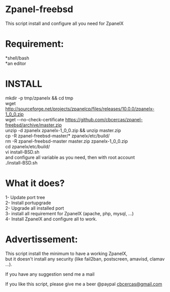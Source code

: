  Zpanel-freebsd
===============
This script install and configure all you need for ZpanelX


Requirement:
==============
*shell/bash  
*an editor  

 INSTALL
=========
mkdir -p tmp/zpanelx && cd tmp  
wget http://sourceforge.net/projects/zpanelcp/files/releases/10.0.0/zpanelx-1_0_0.zip  
wget --no-check-certificate https://github.com/cbcercas/zpanel-freebsd/archive/master.zip  
unzip -d zpanelx zpanelx-1_0_0.zip && unzip master.zip  
cp -R zpanel-freebsd-master/* zpanelx/etc/build/  
rm -R zpanel-freebsd-master master.zip zpanelx-1_0_0.zip  
cd zpanelx/etc/build/  
vi install-BSD.sh  
and configure all variable as you need, then with root account  
./install-BSD.sh  

 What it does?
===============
1- Update port tree  
2- Install portupgrade  
2- Upgrade all installed port  
3- install all requirement for ZpanelX (apache, php, mysql, ...)  
4- Install ZpanelX and configure all to work.  

 Advertissement:
=================
This script install the minimum to have a working ZpanelX,  
but it doesn't install any security (like fail2ban, postscreen, amavisd, clamav ...).   



If you have any suggestion send me a mail

If you like this script, please give me a beer
@paypal cbcercas@gmail.com
